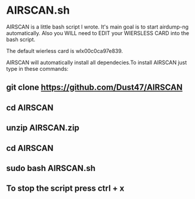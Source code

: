 # AIRSCAN.sh
AIRSCAN is a little bash script I  wrote. It's main goal is to start airdump-ng automatically.
Also you WILL need to EDIT your WIERSLESS CARD into the bash script. 
         
The default wierless card is wlx00c0ca97e839.

AIRSCAN will automatically install all dependecies.To install AIRSCAN just type in these commands: 

git clone https://github.com/Dust47/AIRSCAN 
------------------------------------------
cd AIRSCAN
----------
unzip AIRSCAN.zip
-----------------
cd AIRSCAN
----------
sudo bash AIRSCAN.sh
--------------------
To stop the script press ctrl + x
---------------------------------
